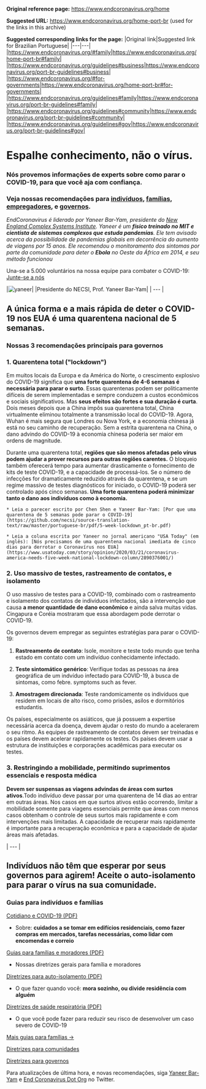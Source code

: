 **Original reference page:** https://www.endcoronavirus.org/home

**Suggested URL:** https://www.endcoronavirus.org/home-port-br (used for the links in this archive)

**Suggested corresponding links for the page:**
|Original link|Suggested link for Brazilian Portuguese|
|---|---|
|https://www.endcoronavirus.org/#family|https://www.endcoronavirus.org/home-port-br#family|
|https://www.endcoronavirus.org/guidelines#business|https://www.endcoronavirus.org/port-br-guidelines#business|
|https://www.endcoronavirus.org/#for-governments|https://www.endcoronavirus.org/home-port-br#for-governments|
|https://www.endcoronavirus.org/guidelines#family|https://www.endcoronavirus.org/port-br-guidelines#family|
|https://www.endcoronavirus.org/guidelines#community|https://www.endcoronavirus.org/port-br-guidelines#community|
|https://www.endcoronavirus.org/guidelines#gov|https://www.endcoronavirus.org/port-br-guidelines#gov|



# Espalhe conhecimento, não o vírus.

### Nós provemos informações de experts sobre como parar o COVID-19, para que você aja com confiança.

### Veja nossas recomendações para [indivíduos](https://www.endcoronavirus.org/home-port-br#family), [famílias](https://www.endcoronavirus.org/home-port-br#family), [empregadores](https://www.endcoronavirus.org/port-br-guidelines#business), e [governos](https://www.endcoronavirus.org/home-port-br#for-governments).

_EndCoronavirus é liderado por Yaneer Bar-Yam, presidente do [New England Complex Systems Institute](https://necsi.edu). Yaneer é um **físico treinado no MIT e cientista de sistemas complexos que estuda pandemias**. Ele tem avisado acerca da possibilidade de pandemias globais em decorrência do aumento de viagens por 15 anos. Ele recomendou o monitoramento dos sintomas por parte da comunidade para deter o **Ebola** no Oeste da África em 2014, e seu método funcionou_

Una-se a 5.000 voluntários na nossa equipe para combater o COVID-19: [Junte-se a nós](https://v2.endcoronavirus.org/sign-up/english)

|![yaneer](images/Yaneer.jpg)|
|Presidente do NECSI, Prof. Yaneer Bar-Yam|
| --- |

## A única forma e a mais rápida de deter o COVID-19 nos EUA é uma quarentena nacional de 5 semanas.

### Nossas 3 recomendações principais para governos
### 1. Quarentena total ("lockdown")

Em muitos locais da Europa e da América do Norte, o crescimento explosivo do COVID-19 significa que **uma forte quarentena de 4-6 semanas é necessária para parar o surto**. Essas quarentenas podem ser politicamente difíceis de serem implementadas e sempre conduzem a custos econômicos e sociais significativos. Mas **seus efeitos são fortes e sua duração é curta**. Dois meses depois que a China impôs sua quarentena total, China virtualmente eliminou totalmente a transmissão local do COVID-19. Agora, Wuhan é mais segura que Londres ou Nova York, e a economia chinesa já está no seu caminho de recuperação. Sem a estrita quarentena na China, o dano advindo do COVID-19 à economia chinesa poderia ser maior em ordens de magnitude.

Durante uma quarentena total, **regiões que são menos afetadas pelo vírus podem ajudar a prover recursos para outras regiões carentes.** O bloqueio também oferecerá tempo para aumentar drasticamente o fornecimento de kits de teste COVID-19, e a capacidade de processá-los. Se o número de infecções for dramaticamente reduzido através da quarentena, e se um regime massivo de testes diagnósticos for iniciado, o COVID-19 poderá ser controlado após cinco semanas. **Uma forte quarentena poderá minimizar tanto o dano aos indivíduos como à economia.**

    * Leia o parecer escrito por Chen Shen e Yaneer Bar-Yam: [Por que uma quarentena de 5 semanas pode parar o COVID-19](https://github.com/necsi/source-translation-text/raw/master/portuguese-br/pdf/5-week-lockdown_pt-br.pdf)

    * Leia a coluna escrita por Yaneer no jornal americano "USA Today" (em inglês): [Nós precisamos de uma quarentena nacional imediata de cinco dias para derrotar o Coronavírus nos EUA](https://www.usatoday.com/story/opinion/2020/03/21/coronavirus-america-needs-five-week-national-lockdown-column/2890376001/)

### 2. Uso massivo de testes, rastreamento de contatos, e isolamento

O uso massivo de testes para a COVID-19, combinado com o rastreamento e isolamento dos contatos de indivíduos infectados, são a intervenção que causa **a menor quantidade de dano econômico** e ainda salva muitas vidas. Cingapura e Coréia mostraram que essa abordagem pode derrotar o COVID-19.

Os governos devem empregar as seguintes estratégias para parar o COVID-19:

1. **Rastreamento de contato**: Isole, monitore e teste todo mundo que tenha estado em contato com um indivíduo conhecidamente infectado.

2. **Teste sintomático genérico**: Verifique todas as pessoas na área geográfica de um indvíduo infectado para COVID-19, à busca de sintomas, como febre. symptoms such as fever.

3. **Amostragem direcionada**: Teste randomicamente os indivíduos que residem em locais de alto risco, como prisões, asilos e dormitórios estudantis.

Os países, especialmente os asiáticos, que já possuem a expertise necessária acerca da doença, devem ajudar o resto do mundo a acelerarem o seu ritmo. As equipes de rastreamento de contatos devem ser treinadas e os países devem acelerar rapidamente os testes. Os países devem usar a estrutura de instituições e corporações acadêmicas para executar os testes.

### 3. Restringindo a mobilidade, permitindo suprimentos essenciais e resposta médica

**Devem ser suspensas as viagens advindas de áreas com surtos ativos**.Todo indivíduo deve passar por uma quarentena de 14 dias ao entrar em outras áreas. Nos casos em que surtos ativos estão ocorrendo, limitar a mobilidade somente para viagens essenciais permite que áreas com menos casos obtenham o controle de seus surtos mais rapidamente e com intervenções mais limitadas. A capacidade de recuperar mais rapidamente é importante para a recuperação econômica e para a capacidade de ajudar áreas mais afetadas. 

| --- |

## Indivíduos não têm que esperar por seus governos para agirem! Aceite o auto-isolamento para parar o vírus na sua comunidade.

### Guias para indivíduos e famílias

[Cotidiano e COVID-19 (PDF)](https://github.com/necsi/source-translation-text/raw/master/portuguese-br/pdf/everyday-life_pt-br.pdf)

   * Sobre: **cuidados a se tomar em edifícios residenciais, como fazer compras em mercados, tarefas necessárias, como lidar com encomendas e correio**

[Guias para famílias e moradores (PDF)](https://github.com/necsi/source-translation-text/raw/master/portuguese-br/pdf/Family_port-br.pdf)

   * Nossas diretrizes gerais para família e moradores

[Diretrizes para auto-isolamento (PDF)](https://github.com/necsi/source-translation-text/raw/master/portuguese-br/pdf/Self-isolation_port-br.pdf)

   * O que fazer quando você: **mora sozinho, ou divide residência com alguém**

[Diretrizes de saúde respiratória (PDF)](https://github.com/necsi/source-translation-text/raw/master/portuguese-br/pdf/resp-health_port-br.pdf)

   * O que você pode fazer para reduzir seu risco de desenvolver um caso severo de COVID-19

[Mais guias para famílias →](https://www.endcoronavirus.org/port-br-guidelines#family)

[Diretrizes para comunidades](https://www.endcoronavirus.org/port-br-guidelines#community)

[Diretrizes para governos](https://www.endcoronavirus.org/port-br-guidelines#gov)

Para atualizações de última hora, e novas recomendações, siga [Yaneer Bar-Yam](https://twitter.com/yaneerbaryam) e [End Coronavirus Dot Org](https://twitter.com/endCOVID19) no Twitter.


